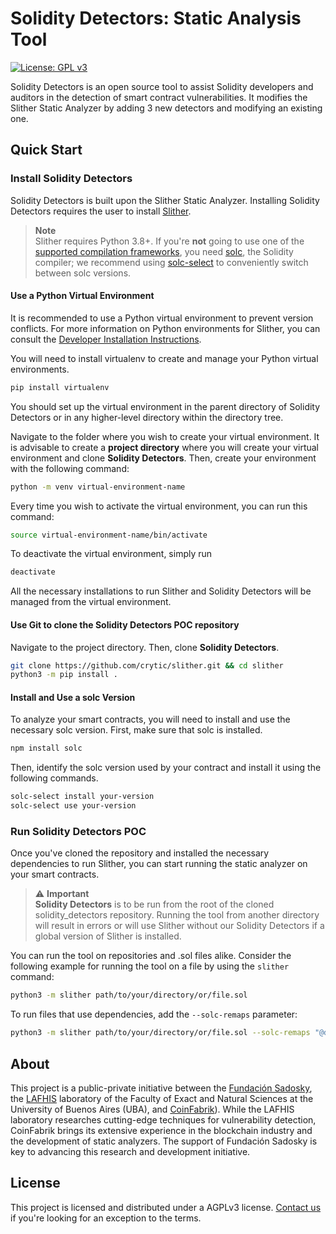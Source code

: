 # Solidity Detectors: Static Analysis Tool

[![License: GPL v3](https://img.shields.io/badge/License-GPLv3-blue.svg)](https://www.gnu.org/licenses/gpl-3.0)

Solidity Detectors is an open source tool to assist Solidity developers and auditors in the detection of smart contract vulnerabilities. It modifies the Slither Static Analyzer by adding 3 new detectors and modifying an existing one. 

## Quick Start

### Install Solidity Detectors

Solidity Detectors is built upon the Slither Static Analyzer. Installing Solidity Detectors requires the user to install [Slither](https://github.com/crytic/slither).

> **Note** <br />
> Slither requires Python 3.8+.
> If you're **not** going to use one of the [supported compilation frameworks](https://github.com/crytic/crytic-compile), you need [solc](https://github.com/ethereum/solidity/), the Solidity compiler; we recommend using [solc-select](https://github.com/crytic/solc-select) to conveniently switch between solc versions.

#### Use a Python Virtual Environment

It is recommended to use a Python virtual environment to prevent version conflicts. For more information on Python environments for Slither, you can consult the [Developer Installation Instructions](https://github.com/trailofbits/slither/wiki/Developer-installation). 

You will need to install virtualenv to create and manage your Python virtual environments.

```bash
pip install virtualenv
```

You should set up the virtual environment in the parent directory of Solidity Detectors or in any higher-level directory within the directory tree. 

Navigate to the folder where you wish to create your virtual environment. It is advisable to create a **project directory** where you will create your virtual environment and clone **Solidity Detectors**. Then, create your environment with the following command:

```bash
python -m venv virtual-environment-name
```

Every time you wish to activate the virtual environment, you can run this command:

```bash
source virtual-environment-name/bin/activate
```

To deactivate the virtual environment, simply run

```bash
deactivate
```

All the necessary installations to run Slither and Solidity Detectors will be managed from the virtual environment.

#### Use Git to clone the Solidity Detectors POC repository

Navigate to the project directory. Then, clone **Solidity Detectors**.

```bash
git clone https://github.com/crytic/slither.git && cd slither
python3 -m pip install .
```
#### Install and Use a solc Version

To analyze your smart contracts, you will need to install and use the necessary solc version. First, make sure that solc is installed.

```bash
npm install solc
```

Then, identify the solc version used by your contract and install it using the following commands.

```bash
solc-select install your-version
solc-select use your-version
```
### Run Solidity Detectors POC

Once you've cloned the repository and installed the necessary dependencies to run Slither, you can start running the static analyzer on your smart contracts. 

> ⚠️ **Important**  <br />
>**Solidity Detectors** is to be run from the root of the cloned solidity_detectors repository. Running the tool from another directory will result in errors or will use Slither without our Solidity Detectors if a global version of Slither is installed.

You can run the tool on repositories and .sol files alike. Consider the following example for running the tool on a file by using the `slither` command:

```bash
python3 -m slither path/to/your/directory/or/file.sol
```

To run files that use dependencies, add the `--solc-remaps` parameter:

```bash
python3 -m slither path/to/your/directory/or/file.sol --solc-remaps "@dependencies=path/to/your/dependencies/@dependencies"
```

## About

This project is a public-private initiative between the [Fundación Sadosky](https://fundacionsadosky.org.ar/), the [LAFHIS](https://lafhis.dc.uba.ar/home) laboratory of the Faculty of Exact and Natural Sciences at the University of Buenos Aires (UBA), and [CoinFabrik](https://www.coinfabrik.com/)). While the LAFHIS laboratory researches cutting-edge techniques for vulnerability detection, CoinFabrik brings its extensive experience in the blockchain industry and the development of static analyzers. The support of Fundación Sadosky is key to advancing this research and development initiative.

## License

This project is licensed and distributed under a AGPLv3 license. [Contact us](https://www.coinfabrik.com/) if you're looking for an exception to the terms.
